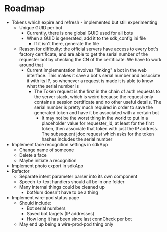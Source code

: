 # Roadmap

-   Tokens which expire and refresh - implemented but still experimenting
    -   Unique GUID per bot
        -   Currently, there is one global GUID used for all bots
        -   When a GUID is generated, add it to the sdk_config.ini file
            -   If it isn't there, generate the file
    -   Reason for difficulty: the official servers have access to every bot's factory certificate, and are able to get the serial number of the requester bot by checking the CN of the certificate. We have to work around that
        -   Current implementation involves "linking" a bot in the web interface. This makes it save a bot's serial number and associate it with its IP, so whenever a request is made it is able to know what the serial number is
            -   The Token request is the first in the chain of auth requests to the server stack, which is weird because the request only contains a session certificate and no other useful details. The serial number is pretty much required in order to save the generated token and have it be associated with a certain bot
                -   It may not be the worst thing in the world to put in a placeholder value for requester_id, at least for the first token, then associate that token with just the IP address. The subsequent jdoc request which asks for the token hashes includes the serial number
-   Implement face recognition settings in sdkApp
    -   Change name of someone
    -   Delete a face
    -   Maybe initiate a recognition
-   Implement photo export in sdkApp
-   Refactor
    -   Separate intent parameter parser into its own component
    -   Speech-to-text handlers should all be in one folder
    -   Many internal things could be cleaned up
        -   botNum doesn't have to be a thing
-   Implement wire-pod status page
    -   Should include:
        -   Bot serial numbers
        -   Saved bot targets (IP addresses)
        -   How long it has been since last connCheck per bot
    -   May end up being a wire-prod-pod thing only
